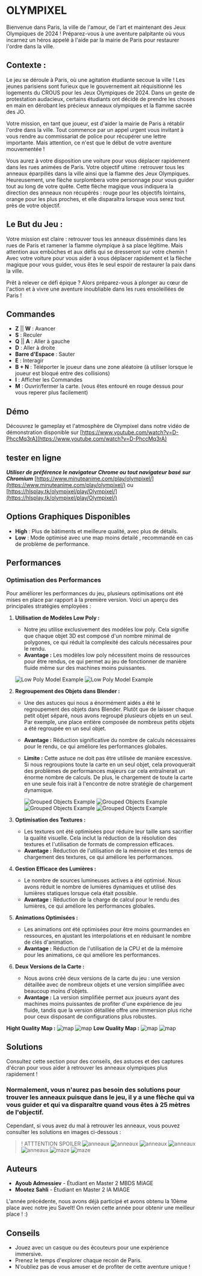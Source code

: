 # OLYMPIXEL

Bienvenue dans Paris, la ville de l'amour, de l'art et maintenant des Jeux Olympiques de 2024 ! Préparez-vous à une aventure palpitante où vous incarnez un héros appelé à l'aide par la mairie de Paris pour restaurer l'ordre dans la ville.

## Contexte :

Le jeu se déroule à Paris, où une agitation étudiante secoue la ville ! Les jeunes parisiens sont furieux que le gouvernement ait réquisitionné les logements du CROUS pour les Jeux Olympiques de 2024. Dans un geste de protestation audacieux, certains étudiants ont décidé de prendre les choses en main en dérobant les précieux anneaux olympiques et la flamme sacrée des JO.

Votre mission, en tant que joueur, est d'aider la mairie de Paris à rétablir l'ordre dans la ville. Tout commence par un appel urgent vous invitant à vous rendre au commissariat de police pour récupérer une lettre importante. Mais attention, ce n'est que le début de votre aventure mouvementée !

Vous aurez à votre disposition une voiture pour vous déplacer rapidement dans les rues animées de Paris. Votre objectif ultime : retrouver tous les anneaux éparpillés dans la ville ainsi que la flamme des Jeux Olympiques. Heureusement, une flèche surplombera votre personnage pour vous guider tout au long de votre quête. Cette flèche magique vous indiquera la direction des anneaux non récupérés : rouge pour les objectifs lointains, orange pour les plus proches, et elle disparaîtra lorsque vous serez tout près de votre objectif.

## Le But du Jeu :

Votre mission est claire : retrouver tous les anneaux disséminés dans les rues de Paris et ramener la flamme olympique à sa place légitime. Mais attention aux embûches et aux défis qui se dresseront sur votre chemin ! Avec votre voiture pour vous aider à vous déplacer rapidement et la flèche magique pour vous guider, vous êtes le seul espoir de restaurer la paix dans la ville.

Prêt à relever ce défi épique ? Alors préparez-vous à plonger au cœur de l'action et à vivre une aventure inoubliable dans les rues ensoleillées de Paris !


## Commandes

- **Z** || **W** : Avancer
- **S** : Reculer
- **Q** || **A** : Aller à gauche
- **D** : Aller à droite
- **Barre d'Espace** : Sauter
- **E** : Interagir
- **B + N** : Téléporter le joueur dans une zone aléatoire (à utiliser lorsque le joueur est bloqué entre des collisions)
- **I** : Afficher les Commandes
- **M** : Ouvrir/fermer la carte. (vous êtes entouré en rouge dessus pour vous reperer plus facilement)


## Démo

Découvrez le gameplay et l'atmosphère de Olympixel dans notre vidéo de démonstration disponible sur [https://www.youtube.com/watch?v=D-PhccMq3rA](https://www.youtube.com/watch?v=D-PhccMq3rA)


##  tester en ligne 
***Utiliser de préférence le navigateur Chrome ou tout navigateur basé sur Chromium***
[https://www.minuteanime.com/play/olympixel/](https://www.minuteanime.com/play/olympixel/)
ou 
[https://hlsplay.tk/olympixel/play/Olympixel/](https://hlsplay.tk/olympixel/play/Olympixel/)

## Options Graphiques Disponibles

- **High** : Plus de bâtiments et meilleure qualité, avec plus de détails.
- **Low** : Mode optimisé avec une map moins detailé , recommandé en cas de problème de performance.

## Performances

### Optimisation des Performances

Pour améliorer les performances du jeu, plusieurs optimisations ont été mises en place par rapport à la première version. Voici un aperçu des principales stratégies employées :

1. **Utilisation de Modèles Low Poly :**
   - Notre jeu utilise exclusivement des modèles low poly. Cela signifie que chaque objet 3D est composé d'un nombre minimal de polygones, ce qui réduit la complexité des calculs nécessaires pour le rendu.
   - **Avantage :** Les modèles low poly nécessitent moins de ressources pour être rendus, ce qui permet au jeu de fonctionner de manière fluide même sur des machines moins puissantes.

   ![Low Poly Model Example](https://hlsplay.tk/olympixel/images/map%20ilmustration5%20.png)
   ![Low Poly Model Example](https://hlsplay.tk/olympixel/images/map%20ilmustration4%20.png)
   
   
3. **Regroupement des Objets dans Blender :**
   - Une des astuces qui nous a énormément aidés a été le regroupement des objets dans Blender. Plutôt que de laisser chaque petit objet séparé, nous avons regroupé plusieurs objets en un seul. Par exemple, une place entière composée de nombreux petits objets a été regroupée en un seul objet.
   - **Avantage :** Réduction significative du nombre de calculs nécessaires pour le rendu, ce qui améliore les performances globales.
   - **Limite :** Cette astuce ne doit pas être utilisée de manière excessive. Si nous regroupions toute la carte en un seul objet, cela provoquerait des problèmes de performances majeurs car cela entraînerait un énorme nombre de calculs. De plus, le chargement de toute la carte en une seule fois irait à l'encontre de notre stratégie de chargement dynamique.
  
        ![Grouped Objects Example](https://hlsplay.tk/olympixel/images/optimistaion1.png)
        ![Grouped Objects Example](https://hlsplay.tk/olympixel/images/optimistaion3.png)
        ![Grouped Objects Example](https://hlsplay.tk/olympixel/images/optimistaion2.png)
        ![Grouped Objects Example](https://hlsplay.tk/olympixel/images/optimistaion4.png)


4. **Optimisation des Textures :**
   - Les textures ont été optimisées pour réduire leur taille sans sacrifier la qualité visuelle. Cela inclut la réduction de la résolution des textures et l'utilisation de formats de compression efficaces.
   - **Avantage :** Réduction de l'utilisation de la mémoire et des temps de chargement des textures, ce qui améliore les performances.

5. **Gestion Efficace des Lumières :**
   - Le nombre de sources lumineuses actives a été optimisé. Nous avons réduit le nombre de lumières dynamiques et utilisé des lumières statiques lorsque cela était possible.
   - **Avantage :** Réduction de la charge de calcul pour le rendu des lumières, ce qui améliore les performances globales.

6. **Animations Optimisées :**
   - Les animations ont été optimisées pour être moins gourmandes en ressources, en ajustant les interpolations et en réduisant le nombre de clés d'animation.
   - **Avantage :** Réduction de l'utilisation de la CPU et de la mémoire pour les animations, ce qui améliore les performances.

7. **Deux Versions de la Carte :**
   - Nous avons créé deux versions de la carte du jeu : une version détaillée avec de nombreux objets et une version simplifiée avec beaucoup moins d'objets.
   - **Avantage :** La version simplifiée permet aux joueurs ayant des machines moins puissantes de profiter d'une expérience de jeu fluide, tandis que la version détaillée offre une immersion plus riche pour ceux disposant de configurations plus robustes.

**Hight Quality Map :**
![map](https://hlsplay.tk/olympixel/images/map2.png)
![map](https://hlsplay.tk/olympixel/images/heigh%20map.png)
**Low Quality Map :**
![map](https://hlsplay.tk/olympixel/images/map3.png)
![map](https://hlsplay.tk/olympixel/images/low%20map1.png)

## Solutions

Consultez cette section pour des conseils, des astuces et des captures d'écran pour vous aider à retrouver les anneaux olympiques plus rapidement !

### Normalement, vous n'aurez pas besoin des solutions pour trouver les anneaux puisque dans le jeu, il y a une flèche qui va vous guider et qui va disparaître quand vous êtes à 25 mètres de l'objectif.
Cependant, si vous avez du mal à retrouver les anneaux, vous pouvez consulter les solutions en images ci-dessous :

>! ATTTENTION SPOILER
>![anneaux ](https://hlsplay.tk/olympixel/images/solution2.png)
>![anneaux ](https://hlsplay.tk/olympixel/images/solution5.png)
>![anneaux ](https://hlsplay.tk/olympixel/images/solution4.png)
>![anneaux ](https://hlsplay.tk/olympixel/images/solution3.png)
>![anneaux ](https://hlsplay.tk/olympixel/images/solution%20.png)
>![maze](https://hlsplay.tk/olympixel/images/map%20ilmustration4%20.png)
>![maze](https://hlsplay.tk/olympixel/images/maze%20solution.png)


## Auteurs

- **Ayoub Admessiev** - Étudiant en Master 2 MBDS MIAGE
- **Mootez Sahli** - Étudiant en Master 2 IA MIAGE
    
L'année précédente, nous avons déjà participé et avons obtenu la 10ème place avec notre jeu SaveIt! On revien cette année pour obtenir une meilleur place ! :)

## Conseils

- Jouez avec un casque ou des écouteurs pour une expérience immersive.
- Prenez le temps d'explorer chaque recoin de Paris.
- N'oubliez pas de vous amuser et de profiter de cette aventure unique !

